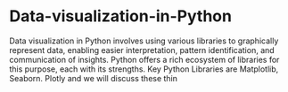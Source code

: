 # Data-visualization-in-Python
Data visualization in Python involves using various libraries to graphically represent data, enabling easier interpretation, pattern identification, and communication of insights. Python offers a rich ecosystem of libraries for this purpose, each with its strengths. Key Python Libraries are Matplotlib, Seaborn. Plotly and we will discuss these thin
